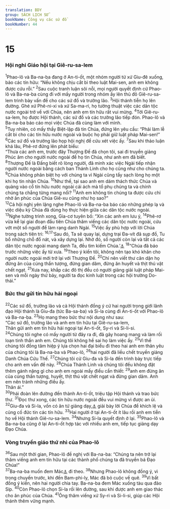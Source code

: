 ```yaml
---
translation: BDY
group: SÁCH LỊCH SỬ
bookName: Công vụ các sứ đồ 
bookNumber: 44
---
```


<div class="title"><h1>15</h1><h3>Hội nghi Giáo hội tại Giê-ru-sa-lem</h3></div>
<span class="verse cong_15_1"><sup>1</sup>Phao-lô và Ba-na-ba đang ở An-ti-ốt, một nhóm người từ xứ Giu-đê xuống, bảo các tín hữu: “Nếu không chịu cắt bì theo luật Mai-sen, anh em không được cứu rỗi.” </span>
<span class="verse cong_15_2"><sup>2</sup>Sau cuộc tranh luận sôi nỗi, mọi người quyết định cử Phao-lô và Ba-na-ba cùng đi với mấy người trong nhóm ấy lên thủ đô Giê-ru-sa-lem trình bày vấn đề cho các sứ đồ và trưởng lão. </span>
<span class="verse cong_15_3"><sup>3</sup>Hội thánh tiễn họ lên đường. Ghé xứ Phê-ni-xi và xứ Sa-ma-ri, họ tường thuật việc các dân tộc nước ngoài trở về với Chúa, nên anh em tín hữu rất vui mừng. </span>
<span class="verse cong_15_4"><sup>4</sup>Tới Giê-ru-sa-lem, họ được Hội thánh, các sứ đồ và các trưởng lão tiếp đón. Phao-lô và Ba-na-ba báo cáo mọi việc Chúa đã cùng làm với mình.<br/></span>
<span class="verse cong_15_5"><sup>5</sup>Tuy nhiên, có mấy thầy Biệt-lập đã tin Chúa, đứng lên yêu cầu: “Phải làm lễ cắt bì cho các tín hữu nước ngoài và buộc họ phải giữ luật pháp Mai-sen!”<br/></span>
<span class="verse cong_15_6"><sup>6</sup>Các sứ đồ và trưởng lão họp hội nghị để cứu xét việc ấy. </span>
<span class="verse cong_15_7"><sup>7</sup>Sau khi thảo luận khá lâu, Phê-rơ đứng lên phát biểu:<br/>“Thưa các anh em, trước đây Thượng Đế đã chọn tôi, sai đi truyền giảng Phúc âm cho người nước ngoài để họ tin Chúa, như anh em đã biết. </span>
<span class="verse cong_15_8"><sup>8</sup>Thượng Đế là Đấng biết rõ lòng người, đã minh xác việc Ngài tiếp nhận người nước ngoài bằng cách ban Thánh Linh cho họ cũng như cho chúng ta. </span>
<span class="verse cong_15_9"><sup>9</sup>Chúa không phân biệt họ với chúng ta vì Ngài cũng tẩy sạch lòng họ một khi họ tin nhận Chúa. </span>
<span class="verse cong_15_10"><sup>10</sup>Như thế, tại sao anh em dám thách thức Chúa và quàng vào cổ tín hữu nước ngoài cái ách mà tổ phụ chúng ta và chính chúng ta chẳng từng mang nổi? </span>
<span class="verse cong_15_11"><sup>11</sup>Anh em không tin chúng ta được cứu chỉ nhờ ân phúc của Chúa Giê-xu cũng như họ sao?”<br/></span>
<span class="verse cong_15_12"><sup>12</sup>Cả hội nghị yên lặng nghe Phao-lô và Ba-na-ba báo cáo những phép lạ và việc diệu kỳ Chúa đã dùng họ thực hiện giữa các dân tộc nước ngoài.<br/></span>
<span class="verse cong_15_13"><sup>13</sup>Nghe tường trình xong, Gia-cơ tuyên bố: “Xin các anh em lưu ý, </span>
<span class="verse cong_15_14"><sup>14</sup>Phê-rơ vừa kể lại giai đoạn đầu tiên Chúa thăm viếng các dân tộc nước ngoài, cứu vớt một số người để làm rạng danh Ngài. </span>
<span class="verse cong_15_15"><sup>15</sup>Việc ấy phù hợp với lời Chúa trong sách tiên tri: </span>
<span class="verse cong_15_16 cong_15_17"><sup>16,17</sup>‘Sau đó, Ta sẽ quay lại, dựng trại Đa-vít đã sụp đổ, Tu bổ những chỗ đổ nát, và xây dựng lại. Nhờ đó, số người còn lại và tất cả các dân tộc nước ngoài mang danh Ta, đều tìm kiếm Chúa.’<a href="#" data-toggle="tooltip" data-placement="bottom" title="A-mốt 9:11,12">⚓</a> </span>
<span class="verse cong_15_18"><sup>18</sup>“Chúa đã báo trước những việc ấy từ xưa. </span>
<span class="verse cong_15_19"><sup>19</sup>Theo ý kiến tôi, không nên tạo khó khăn cho người nước ngoài mới trở lại với Thượng Đế. </span>
<span class="verse cong_15_20"><sup>20</sup>Chỉ nên viết thư căn dặn họ đừng ăn của cúng thần tượng, đừng gian dâm, đừng ăn huyết và thịt thú vật chết ngạt. </span>
<span class="verse cong_15_21"><sup>21</sup>Xưa nay, khắp các đô thị đều có người giảng giải luật pháp Mai-sen và mỗi ngày thứ bảy, người ta đọc kinh luật trong các hội trường Do-thái.”</span>
<div class="title"><h3>Bức thư gửi tín hữu hải ngoại</h3></div>
<span class="verse cong_15_22"><sup>22</sup>Các sứ đồ, trưởng lão và cả Hội thánh đồng ý cử hai người trong giới lãnh đạo Hội thánh là Giu-đa (tức Ba-sa-ba) và Si-la cùng đi An-ti-ốt với Phao-lô và Ba-na-ba. </span>
<span class="verse cong_15_23"><sup>23</sup>Họ mang theo bức thư nội dung như sau:<br/>“Các sứ đồ, trưởng lão và anh em tín hữu tại Giê-ru-sa-lem,<br/>Thân gửi anh em tín hữu hải ngoại tại An-ti-ốt, Sy-ri và Si-li-si.<br/></span>
<span class="verse cong_15_24"><sup>24</sup>Chúng tôi nghe có mấy người từ đây ra đi, đã gây hoang mang và làm rối loạn tinh thần anh em. Chúng tôi không hề sai họ làm việc ấy. </span>
<span class="verse cong_15_25"><sup>25</sup>Vì thế chúng tôi đồng tâm hiệp ý lựa chọn hai đại biểu đi theo hai anh em thân yêu của chúng tôi là Ba-na-ba và Phao-lô, </span>
<span class="verse cong_15_26"><sup>26</sup>hai người đã liều chết truyền giảng Danh Chúa Cứu Thế. </span>
<span class="verse cong_15_27"><sup>27</sup>Chúng tôi cử Giu-đa và Si-la đến trình bày trực tiếp cho anh em vấn đề này. </span>
<span class="verse cong_15_28"><sup>28</sup>Chúa Thánh Linh và chúng tôi đều không đặt thêm gánh nặng gì cho anh em ngoài mấy điều cần thiết: </span>
<span class="verse cong_15_29"><sup>29</sup>anh em đừng ăn của cúng thần tượng, huyết, thịt thú vật chết ngạt và đừng gian dâm. Anh em nên tránh những điều ấy.<br/>Thân ái.”<br/></span>
<span class="verse cong_15_30"><sup>30</sup>Phái đoàn lên đường đến thành An-ti-ốt, triệu tập Hội thánh và trao bức thư. </span>
<span class="verse cong_15_31"><sup>31</sup>Đọc thư xong, các tín hữu nước ngoài đều vui mừng vì được an ủi. </span>
<span class="verse cong_15_32"><sup>32</sup>Giu-đa và Si-la, vốn có ân tứ giảng dạy,<a href="#" data-toggle="tooltip" data-placement="bottom" title="Nt là tiên tri">⚓</a> giải bày lời Chúa để khích lệ và củng cố đức tin các tín hữu. </span>
<span class="verse cong_15_33"><sup>33</sup>Hai người ở tại An-ti-ốt ít lâu rồi anh em tiễn họ về Hội thánh Giê-ru-sa-lem. </span>
<span class="verse cong_15_34"><sup>34</sup>Nhưng Si-la quyết định ở lại. </span>
<span class="verse cong_15_35"><sup>35</sup>Phao-lô và Ba-na-ba cũng ở lại An-ti-ốt hợp tác với nhiều anh em, tiếp tục giảng dạy Đạo Chúa.</span>
<div class="title"><h3>Vòng truyền giáo thứ nhì của Phao-lô</h3></div>
<span class="verse cong_15_36"><sup>36</sup>Sau một thời gian, Phao-lô đề nghị với Ba-na-ba: “Chúng ta nên trở lại thăm viếng anh em tín hữu tại các thành phố chúng ta đã truyền bá Đạo Chúa!”<br/></span>
<span class="verse cong_15_37"><sup>37</sup>Ba-na-ba muốn đem Mác<a href="#" data-toggle="tooltip" data-placement="bottom" title="Cũng có tên là Giăng (13:13)">⚓</a> đi theo. </span>
<span class="verse cong_15_38"><sup>38</sup>Nhưng Phao-lô không đồng ý, vì trong chuyến trước, khi đến Bam-phi-ly, Mác đã bỏ cuộc về quê. </span>
<span class="verse cong_15_39"><sup>39</sup>Vì bất đồng ý kiến, nên hai người chia tay. Ba-na-ba đem Mác xuống tàu qua đảo Síp. </span>
<span class="verse cong_15_40"><sup>40</sup>Còn Phao-lô chọn Si-la rồi lên đường, sau khi được anh em giao thác cho ân phúc của Chúa. </span>
<span class="verse cong_15_41"><sup>41</sup>Ông thăm viếng xứ Sy-ri và Si-li-si, giúp các Hội thánh thêm vững mạnh.</span>
